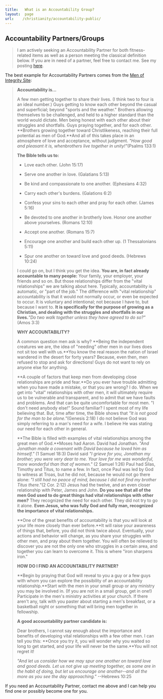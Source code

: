 ```yaml
---
title:   What is an Accountability Group?
layout:  page
url:    /christianity/accountability-public/
---
```

## Accountability Partners/Groups

> I am actively seeking an Accountability Partner for both fitness-related items as well as a person meeting the classical definition below.  If you are in need of a partner, feel free to contact me.  See my posting [here][].

The best example for Accountability Partners comes from the [Men of Integrity Site][]:

> **Accountability is...**
>
> A few men getting together to share their lives. (I think two to four is an ideal number.) Guys getting to know each other beyond the casual and superficial; beyond "sports and the weather." Brothers allowing themselves to be challenged, and held to a higher standard than the world would dictate. Men being honest with each other about their struggles and shortfalls. Guys praying together, and for each other. **Brothers growing together toward Christlikeness, reaching their full potential as men of God.**And all of this takes place in an atmosphere of love and acceptance, without judgment. *"How good and pleasant it is, whenbrothers live together in unity!"*(Psalms 133:1)
>
> **The Bible tells us to:**
>
> + Love each other. (John 15:17)
>
> + Serve one another in love. (Galatians 5:13)
>
> + Be kind and compassionate to one another. (Ephesians 4:32)
>
> + Carry each other's burdens. (Galations 6:2)
>
> + Confess your sins to each other and pray for each other. (James 5:16)
>
> + Be devoted to one another in brotherly love. Honor one another above yourselves. (Romans 12:10)
>
> + Accept one another. (Romans 15:7)
>
> + Encourage one another and build each other up. (1 Thessalonians 5:11)
>
> + Spur one another on toward love and good deeds. (Hebrews 10:24)
>
> I could go on, but I think you get the idea. **You are, in fact already accountable to many people:** Your family, your employer, your friends and so on. But those relationships differ from the "vital relationships" we are talking about here. Typically, accountability is automatic, or "part of the job." The difference with "vital relationship" accountability is that it would not normally occur, or even be expected to occur. It is voluntary and intentional; not because I have to, but because I want to. **It is specifically for the purpose of growing as a Christian, and dealing with the struggles and shortfalls in our lives.***"Do two walk together unless they have agreed to do so?"*(Amos 3:3)
>
> **WHY ACCOUNTABILITY?**
>
> A common question men ask is why? **Being the independent creatures we are, the idea of "needing" other men in our lives does not sit too well with us.**You know the real reason the nation of Israel wandered in the desert for forty years? Because, even then, men refused to stop and ask for directions! Guys do not want to rely on anyone else for anything.
>
> **A couple of factors that keep men from developing close relationships are pride and fear.**Do you ever have trouble admitting when you have made a mistake, or that you are wrong? I do. When we get into "vital" relationships with other men, it will ultimately require us to be vulnerable and transparent, and to admit that we have faults and problems. And that can be quite uncomfortable for most men. "I don't need anybody else!" Sound familiar? I spent most of my life believing that. But, time after time, the Bible shows that *"It is not good for the man to be alone."*(Genesis 2:18) I do not believe God was simply referring to a man's need for a wife. I believe He was stating our need for each other in general.
>
> **The Bible is filled with examples of vital relationships among the great men of God.**Moses had Aaron. David had Jonathan. *"And Jonathan made a covenant with David because he loved him as himself."* (1 Samuel 18:3) David said *"I grieve for you, Jonathan my brother; you were very dear to me. Your love for me was wonderful, more wonderful than that of women."* (2 Samuel 1:26) Paul had Silas, Timothy and Titus, to name a few. In fact, once Paul was led by God to witness at Troas, but he did not, because he would not go there alone: *"I still had no peace of mind, because I did not find my brother Titus there."*(2 Cor. 2:12) Jesus had the twelve, and an even closer relationship with Peter, James and John. **Do you see that all of the men God used to do great things had vital relationships with other men?** They recognized the need for each other. They did not try to go it alone. **Even Jesus, who was fully God and fully man, recognized the importance of vital relationships.**
>
> **One of the great benefits of accountability is that you will look at your life more closely than ever before.**It will raise your awareness of things that, before, you did not think twice about. Eventually, your actions and behavior will change, as you share your struggles with other men, and pray about them together. You will often be relieved to discover you are not the only one who struggles in a certain area, and together you can learn to overcome it. This is where "iron sharpens iron."
>
> **HOW DO I FIND AN ACCOUNTABILITY PARTNER?**
>
> **Begin by praying that God will reveal to you a guy or a few guys with whom you can explore the possibility of an accountability relationship.**Start with the men in your small group or any ministry you may be involved in. (If you are not in a small group, get in one!) Participate in the men's ministry activities at your church. If there aren't any, talk with you paster about starting a men's breakfast, or a basketball night or something that will bring men together in fellowship.
>
> **A good accountability partner candidate is:**
>
> Dear brothers, I cannot say enough about the importance and benefits of developing vital relationships with a few other men. I can tell you this: **Once you try it, you will wonder why you waited so long to get started, and your life will never be the same.**You will not regret it!
>
> *"And let us consider how we may spur one another on toward love and good deeds. Let us not give up meeting together, as some are in the habit of doing, but let us encourage one another--and all the more as you see the day approaching."* --Hebrews 10:25

If you need an Accountability Partner, contact me above and I can help you find one or possibly become one for you.

  [Men of Integrity Site]: http://www.menofintegrity.org/articles/accountability1.html
  [here]: http://jeffreyrandow.org/2014/05/25/Accountabilibuddy-Needed/
